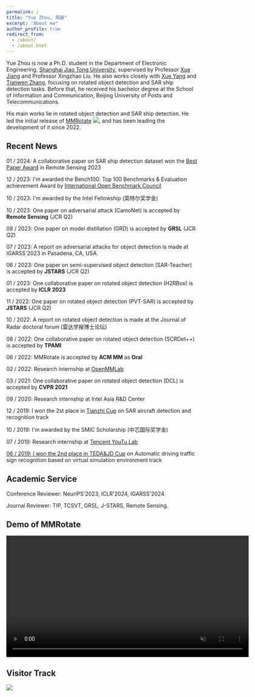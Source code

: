 ```yaml
---
permalink: /
title: "Yue Zhou, 周越"
excerpt: "About me"
author_profile: true
redirect_from: 
  - /about/
  - /about.html
---
```


Yue Zhou is now a Ph.D. student in the Department of Electronic Engineering, [Shanghai Jiao Tong University](https://ee.sjtu.edu.cn), supervised by Professor [Xue Jiang](https://sp.sjtu.edu.cn/) and Professor Xingzhao Liu. 
He also works closely with [Xue Yang](https://yangxue0827.github.io/) and [Tianwen Zhang](https://www.researchgate.net/profile/Tianwen-Zhang-4), focusing on rotated object detection and SAR ship detection tasks.
Before that, he received his bachelor degree at the School of Information and Communication, Beijing University of Posts and Telecommunications.

His main works lie in rotated object detection and SAR ship detection. He led the initial release of [MMRotate](https://github.com/open-mmlab/mmrotate) <img src="https://img.shields.io/github/stars/open-mmlab/mmrotate?style=social" />, and has been leading the development of it since 2022.

Recent News
------------------------

01 / 2024: A collaborative paper on SAR ship detection dataset won the [Best Paper Award](https://www.mdpi.com/journal/remotesensing/awards/2098) in Remote Sensing 2023

12 / 2023: I'm awarded the Bench100: Top 100 Benchmarks & Evaluation achievement Award by [International Open Benchmark Council](https://www.benchcouncil.org/evaluation/bench/annual.html)

10 / 2023: I'm awarded by the Intel Fellowship (英特尔奖学金)

10 / 2023: One paper on adversarial attack (CamoNet) is accepted by <b>Remote Sensing</b> (JCR Q2)

08 / 2023: One paper on model distillation (GRD) is accepted by <b>GRSL</b> (JCR Q2)

07 / 2023: A report on adversarial attacks for object detection is made at IGARSS'2023 in Pasadena, CA, USA.

06 / 2023: One paper on semi-supervised object detection (SAR-Teacher) is accepted by <b>JSTARS</b> (JCR Q2)

01 / 2023: One collaborative paper on rotated object detection (H2RBox) is accepted by <b>ICLR 2023</b>

11 / 2022: One paper on rotated object detection (PVT-SAR) is accepted by <b>JSTARS</b> (JCR Q2)

10 / 2022: A report on rotated object detection is made at the Journal of Radar doctoral forum (雷达学报博士论坛)

08 / 2022: One collaborative paper on rotated object detection (SCRDet++) is accepted by <b>TPAMI</b>

06 / 2022: MMRotate is accepted by <b>ACM MM</b> as <b>Oral</b>

02 / 2022: Research internship at <a href="https://openmmlab.com/" target="_blank">OpenMMLab</a>

03 / 2021: One collaborative paper on rotated object detection (DCL) is accepted by <b>CVPR 2021</b>

09 / 2020: Research internship at Intel Asia R&D Center

12 / 2019: I won the 2st place in <a href="https://www.rsaicp.com/" target="_blank">Tianzhi Cup</a> on SAR aircraft detection and recognition track

10 / 2019: I'm awarded by the SMIC Scholarship (中芯国际奖学金)

07 / 2019: Research internship at <a href="https://open.youtu.qq.com/#/open" target="_blank">Tencent YouTu Lab

06 / 2019: I won the 2nd place in <a href="https://beta-www.datafountain.cn/competitions/339" target="_blank">TEDA&JD Cup</a> on Automatic driving traffic sign recognition based on virtual simulation environment track


Academic Service
------------------------

Conference Reviewer: NeurIPS'2023, ICLR'2024, IGARSS'2024.

Journal Reviewer: TIP, TCSVT, GRSL, J-STARS, Remote Sensing.


Demo of MMRotate
------------------------

<div class="demo">
      <video width="640" height="320" controls autoplay muted>
        <source src="https://user-images.githubusercontent.com/10410257/154433305-416d129b-60c8-44c7-9ebb-5ba106d3e9d5.MP4" type="video/mp4">
      </video>
</div>



Visitor Track
------------------------

<a href="https://clustrmaps.com/site/1bw31"  title="Visit tracker"><img src="//www.clustrmaps.com/map_v2.png?d=Dz2WKzeH_f-bhlf4P1GUyy66xVmeZ27SfvNlGz7cOhI&cl=ffffff" /></a>
